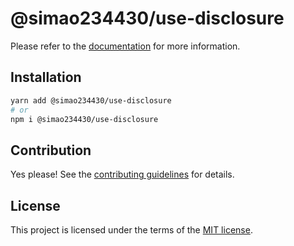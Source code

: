 # @simao234430/use-disclosure



Please refer to the [documentation](https://YooUI.org/docs/components/use-disclosure) for more information.

## Installation

```sh
yarn add @simao234430/use-disclosure
# or
npm i @simao234430/use-disclosure
```

## Contribution

Yes please! See the
[contributing guidelines](https://github.com/xiaosimao123/yooui/blob/master/CONTRIBUTING.md)
for details.

## License

This project is licensed under the terms of the
[MIT license](https://github.com/xiaosimao123/yooui/blob/master/LICENSE).
